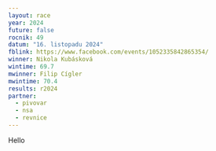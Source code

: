 ```yaml
---
layout: race
year: 2024
future: false
rocnik: 49
datum: "16. listopadu 2024"
fblink: https://www.facebook.com/events/1052335842865354/
winner: Nikola Kubásková
wintime: 69.7
mwinner: Filip Cígler
mwintime: 70.4
results: r2024
partner:
  - pivovar
  - nsa
  - revnice
---
```

Hello
